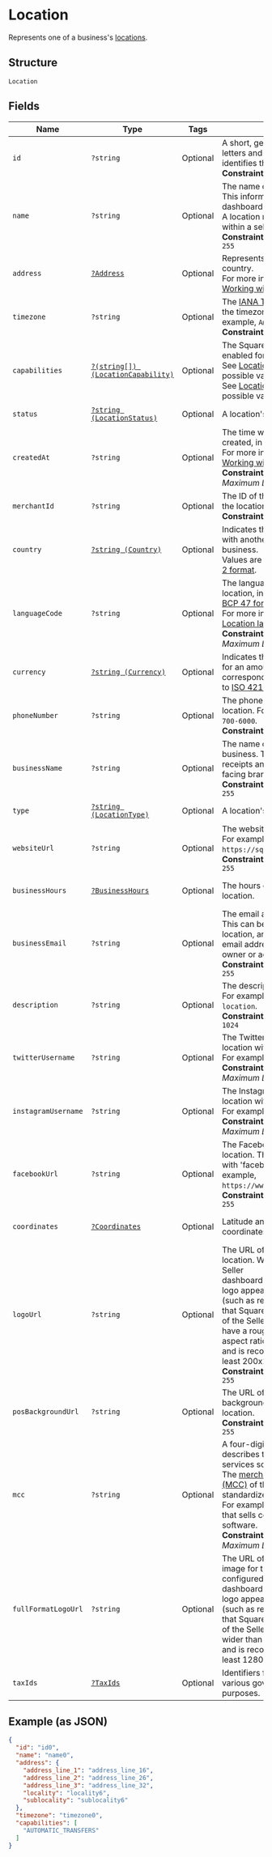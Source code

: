 
# Location

Represents one of a business's [locations](../../https://developer.squareup.com/docs/locations-api).

## Structure

`Location`

## Fields

| Name | Type | Tags | Description | Getter | Setter |
|  --- | --- | --- | --- | --- | --- |
| `id` | `?string` | Optional | A short, generated string of letters and numbers that uniquely identifies this location instance.<br>**Constraints**: *Maximum Length*: `32` | getId(): ?string | setId(?string id): void |
| `name` | `?string` | Optional | The name of the location.<br>This information appears in the dashboard as the nickname.<br>A location name must be unique within a seller account.<br>**Constraints**: *Maximum Length*: `255` | getName(): ?string | setName(?string name): void |
| `address` | [`?Address`](../../doc/models/address.md) | Optional | Represents a postal address in a country.<br>For more information, see [Working with Addresses](../../https://developer.squareup.com/docs/build-basics/working-with-addresses). | getAddress(): ?Address | setAddress(?Address address): void |
| `timezone` | `?string` | Optional | The [IANA Timezone](../../https://www.iana.org/time-zones) identifier for<br>the timezone of the location. For example, `America/Los_Angeles`.<br>**Constraints**: *Maximum Length*: `30` | getTimezone(): ?string | setTimezone(?string timezone): void |
| `capabilities` | [`?(string[]) (LocationCapability)`](../../doc/models/location-capability.md) | Optional | The Square features that are enabled for the location.<br>See [LocationCapability](../../doc/models/location-capability.md) for possible values.<br>See [LocationCapability](../../#type-locationcapability) for possible values | getCapabilities(): ?array | setCapabilities(?array capabilities): void |
| `status` | [`?string (LocationStatus)`](../../doc/models/location-status.md) | Optional | A location's status. | getStatus(): ?string | setStatus(?string status): void |
| `createdAt` | `?string` | Optional | The time when the location was created, in RFC 3339 format.<br>For more information, see [Working with Dates](../../https://developer.squareup.com/docs/build-basics/working-with-dates).<br>**Constraints**: *Minimum Length*: `20`, *Maximum Length*: `25` | getCreatedAt(): ?string | setCreatedAt(?string createdAt): void |
| `merchantId` | `?string` | Optional | The ID of the merchant that owns the location.<br>**Constraints**: *Maximum Length*: `32` | getMerchantId(): ?string | setMerchantId(?string merchantId): void |
| `country` | [`?string (Country)`](../../doc/models/country.md) | Optional | Indicates the country associated with another entity, such as a business.<br>Values are in [ISO 3166-1-alpha-2 format](../../http://www.iso.org/iso/home/standards/country_codes.htm). | getCountry(): ?string | setCountry(?string country): void |
| `languageCode` | `?string` | Optional | The language associated with the location, in<br>[BCP 47 format](../../https://tools.ietf.org/html/bcp47#appendix-A).<br>For more information, see [Location language code](../../https://developer.squareup.com/docs/locations-api#location-language-code).<br>**Constraints**: *Minimum Length*: `5`, *Maximum Length*: `5` | getLanguageCode(): ?string | setLanguageCode(?string languageCode): void |
| `currency` | [`?string (Currency)`](../../doc/models/currency.md) | Optional | Indicates the associated currency for an amount of money. Values correspond<br>to [ISO 4217](../../https://wikipedia.org/wiki/ISO_4217). | getCurrency(): ?string | setCurrency(?string currency): void |
| `phoneNumber` | `?string` | Optional | The phone number of the location. For example, `+1 855-700-6000`.<br>**Constraints**: *Maximum Length*: `17` | getPhoneNumber(): ?string | setPhoneNumber(?string phoneNumber): void |
| `businessName` | `?string` | Optional | The name of the location's overall business. This name is present on receipts and other customer-facing branding.<br>**Constraints**: *Maximum Length*: `255` | getBusinessName(): ?string | setBusinessName(?string businessName): void |
| `type` | [`?string (LocationType)`](../../doc/models/location-type.md) | Optional | A location's type. | getType(): ?string | setType(?string type): void |
| `websiteUrl` | `?string` | Optional | The website URL of the location.  For example, `https://squareup.com`.<br>**Constraints**: *Maximum Length*: `255` | getWebsiteUrl(): ?string | setWebsiteUrl(?string websiteUrl): void |
| `businessHours` | [`?BusinessHours`](../../doc/models/business-hours.md) | Optional | The hours of operation for a location. | getBusinessHours(): ?BusinessHours | setBusinessHours(?BusinessHours businessHours): void |
| `businessEmail` | `?string` | Optional | The email address of the location. This can be unique to the location, and is not always the email address for the business owner or admin.<br>**Constraints**: *Maximum Length*: `255` | getBusinessEmail(): ?string | setBusinessEmail(?string businessEmail): void |
| `description` | `?string` | Optional | The description of the location. For example, `Main Street location`.<br>**Constraints**: *Maximum Length*: `1024` | getDescription(): ?string | setDescription(?string description): void |
| `twitterUsername` | `?string` | Optional | The Twitter username of the location without the '@' symbol. For example, `Square`.<br>**Constraints**: *Minimum Length*: `1`, *Maximum Length*: `15` | getTwitterUsername(): ?string | setTwitterUsername(?string twitterUsername): void |
| `instagramUsername` | `?string` | Optional | The Instagram username of the location without the '@' symbol. For example, `square`.<br>**Constraints**: *Minimum Length*: `1`, *Maximum Length*: `30` | getInstagramUsername(): ?string | setInstagramUsername(?string instagramUsername): void |
| `facebookUrl` | `?string` | Optional | The Facebook profile URL of the location. The URL should begin with 'facebook.com/'. For example, `https://www.facebook.com/square`.<br>**Constraints**: *Maximum Length*: `255` | getFacebookUrl(): ?string | setFacebookUrl(?string facebookUrl): void |
| `coordinates` | [`?Coordinates`](../../doc/models/coordinates.md) | Optional | Latitude and longitude coordinates. | getCoordinates(): ?Coordinates | setCoordinates(?Coordinates coordinates): void |
| `logoUrl` | `?string` | Optional | The URL of the logo image for the location. When configured in the Seller<br>dashboard (Receipts section), the logo appears on transactions (such as receipts and invoices)<br>that Square generates on behalf of the Seller. This image should have a roughly square (1:1) aspect ratio<br>and is recommended to be at least 200x200 pixels.<br>**Constraints**: *Maximum Length*: `255` | getLogoUrl(): ?string | setLogoUrl(?string logoUrl): void |
| `posBackgroundUrl` | `?string` | Optional | The URL of the Point of Sale background image for the location.<br>**Constraints**: *Maximum Length*: `255` | getPosBackgroundUrl(): ?string | setPosBackgroundUrl(?string posBackgroundUrl): void |
| `mcc` | `?string` | Optional | A four-digit number that describes the kind of goods or services sold at the location.<br>The [merchant category code (MCC)](../../https://developer.squareup.com/docs/locations-api#initialize-a-merchant-category-code) of the location as standardized by ISO 18245.<br>For example, `5045`, for a location that sells computer goods and software.<br>**Constraints**: *Minimum Length*: `4`, *Maximum Length*: `4` | getMcc(): ?string | setMcc(?string mcc): void |
| `fullFormatLogoUrl` | `?string` | Optional | The URL of a full-format logo image for the location. When configured in the Seller<br>dashboard (Receipts section), the logo appears on transactions (such as receipts and invoices)<br>that Square generates on behalf of the Seller. This image can be wider than it is tall,<br>and is recommended to be at least 1280x648 pixels. | getFullFormatLogoUrl(): ?string | setFullFormatLogoUrl(?string fullFormatLogoUrl): void |
| `taxIds` | [`?TaxIds`](../../doc/models/tax-ids.md) | Optional | Identifiers for the location used by various governments for tax purposes. | getTaxIds(): ?TaxIds | setTaxIds(?TaxIds taxIds): void |

## Example (as JSON)

```json
{
  "id": "id0",
  "name": "name0",
  "address": {
    "address_line_1": "address_line_16",
    "address_line_2": "address_line_26",
    "address_line_3": "address_line_32",
    "locality": "locality6",
    "sublocality": "sublocality6"
  },
  "timezone": "timezone0",
  "capabilities": [
    "AUTOMATIC_TRANSFERS"
  ]
}
```

